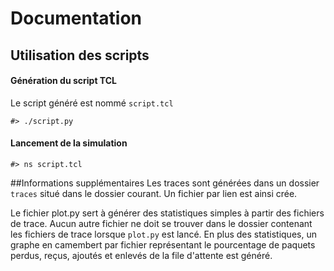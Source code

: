 # Documentation

## Utilisation des scripts
#### Génération du script TCL
Le script généré est nommé ```script.tcl```
```
#> ./script.py
```

#### Lancement de la simulation
```
#> ns script.tcl
```

##Informations supplémentaires
Les traces sont générées dans un dossier ```traces``` situé dans le dossier courant. Un fichier par lien est ainsi crée. 

Le fichier plot.py sert à générer des statistiques simples à partir des fichiers de trace. Aucun autre fichier ne doit se trouver dans le dossier contenant les fichiers de trace lorsque ```plot.py``` est lancé. En plus des statistiques, un graphe en camembert par fichier représentant le pourcentage de paquets perdus, reçus, ajoutés et enlevés de la file d'attente est généré.